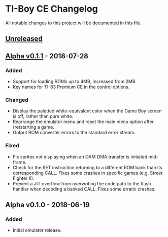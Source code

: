 # TI-Boy CE Changelog
All notable changes to this project will be documented in this file.

## [Unreleased]

## [Alpha v0.1.1] - 2018-07-28
### Added
- Support for loading ROMs up to 4MB, increased from 2MB.
- Key names for TI-83 Premium CE in the control options.

### Changed
- Display the paletted white-equivalent color when the Game Boy screen is off, rather than pure white.
- Rearrange the emulator menu and reset the main menu option after (re)starting a game.
- Output ROM converter errors to the standard error stream.

### Fixed
- Fix sprites not displaying when an OAM DMA transfer is initiated mid-frame.
- Check for the RET instruction returning to a different ROM bank than its corresponding CALL.
  Fixes some crashes in specific games (e.g. Street Fighter II).
- Prevent a JIT overflow from overwriting the code path to the flush handler when decoding a banked CALL.
  Fixes some erratic crashes.

## Alpha v0.1.0 - 2018-06-19
### Added
- Initial emulator release.


[Unreleased]: https://github.com/calc84maniac/tiboyce/compare/v0.1.1...HEAD
[Alpha v0.1.1]: https://github.com/calc84maniac/tiboyce/compare/v0.1.0...v0.1.1